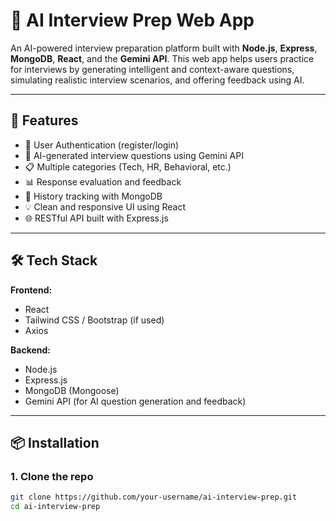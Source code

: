 # 🧠 AI Interview Prep Web App

An AI-powered interview preparation platform built with **Node.js**, **Express**, **MongoDB**, **React**, and the **Gemini API**. This web app helps users practice for interviews by generating intelligent and context-aware questions, simulating realistic interview scenarios, and offering feedback using AI.

---

## 🚀 Features

- 🔐 User Authentication (register/login)
- 🤖 AI-generated interview questions using Gemini API
- 📋 Multiple categories (Tech, HR, Behavioral, etc.)
- 📊 Response evaluation and feedback
- 📁 History tracking with MongoDB
- 💡 Clean and responsive UI using React
- 🌐 RESTful API built with Express.js

---

## 🛠 Tech Stack

**Frontend:**
- React
- Tailwind CSS / Bootstrap (if used)
- Axios

**Backend:**
- Node.js
- Express.js
- MongoDB (Mongoose)
- Gemini API (for AI question generation and feedback)

---

## 📦 Installation

### 1. Clone the repo

```bash
git clone https://github.com/your-username/ai-interview-prep.git
cd ai-interview-prep
